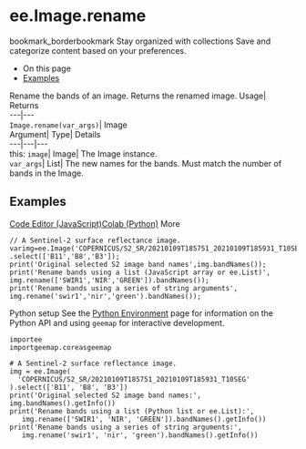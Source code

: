  
#  ee.Image.rename 
bookmark_borderbookmark Stay organized with collections  Save and categorize content based on your preferences.
  * On this page
  * [Examples](https://developers.google.com/earth-engine/apidocs/ee-image-rename#examples)


Rename the bands of an image. 
Returns the renamed image.
Usage| Returns  
---|---  
`Image.rename(var_args)`| Image  
Argument| Type| Details  
---|---|---  
this: `image`| Image| The Image instance.  
`var_args`| List| The new names for the bands. Must match the number of bands in the Image.  
## Examples
[Code Editor (JavaScript)](https://developers.google.com/earth-engine/apidocs/ee-image-rename#code-editor-javascript-sample)[Colab (Python)](https://developers.google.com/earth-engine/apidocs/ee-image-rename#colab-python-sample) More
```
// A Sentinel-2 surface reflectance image.
varimg=ee.Image('COPERNICUS/S2_SR/20210109T185751_20210109T185931_T10SEG')
.select(['B11','B8','B3']);
print('Original selected S2 image band names',img.bandNames());
print('Rename bands using a list (JavaScript array or ee.List)',
img.rename(['SWIR1','NIR','GREEN']).bandNames());
print('Rename bands using a series of string arguments',
img.rename('swir1','nir','green').bandNames());
```
Python setup
See the [ Python Environment](https://developers.google.com/earth-engine/guides/python_install) page for information on the Python API and using `geemap` for interactive development.
```
importee
importgeemap.coreasgeemap
```
```
# A Sentinel-2 surface reflectance image.
img = ee.Image(
  'COPERNICUS/S2_SR/20210109T185751_20210109T185931_T10SEG'
).select(['B11', 'B8', 'B3'])
print('Original selected S2 image band names:', img.bandNames().getInfo())
print('Rename bands using a list (Python list or ee.List):',
   img.rename(['SWIR1', 'NIR', 'GREEN']).bandNames().getInfo())
print('Rename bands using a series of string arguments:',
   img.rename('swir1', 'nir', 'green').bandNames().getInfo())
```

